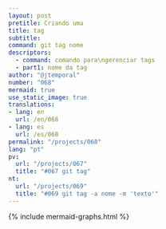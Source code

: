 ```yaml
---
layout: post
pretitle: Criando uma
title: tag
subtitle:
command: git tag nome
descriptors:
  - command: comando para\ngerenciar tags
  - part1: nome da tag
author: "@jtemporal"
number: "068"
mermaid: true
use_static_image: true
translations:
- lang: en
  url: /en/068
- lang: es
  url: /es/068  
permalink: "/projects/068"
lang: "pt"
pv:
  url: "/projects/067"
  title: "#067 git tag"
nt:
  url: "/projects/069"
  title: "#069 git tag -a nome -m 'texto'"
---
```


{% include mermaid-graphs.html %}